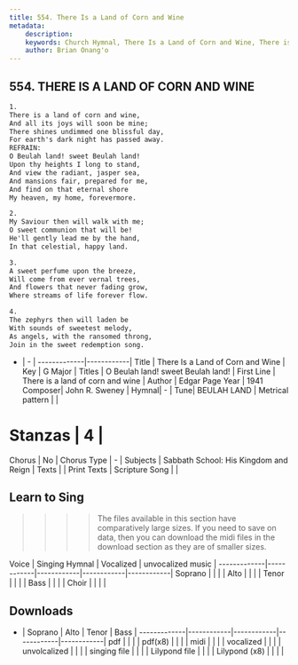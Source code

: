 ```yaml
---
title: 554. There Is a Land of Corn and Wine
metadata:
    description: 
    keywords: Church Hymnal, There Is a Land of Corn and Wine, There is a land of corn and wine, O Beulah land! sweet Beulah land!
    author: Brian Onang'o
---
```



## 554. THERE IS A LAND OF CORN AND WINE

```txt
1.
There is a land of corn and wine, 
And all its joys will soon be mine; 
There shines undimmed one blissful day, 
For earth's dark night has passed away. 
REFRAIN:
O Beulah land! sweet Beulah land! 
Upon thy heights I long to stand, 
And view the radiant, jasper sea, 
And mansions fair, prepared for me, 
And find on that eternal shore 
My heaven, my home, forevermore. 

2.
My Saviour then will walk with me; 
O sweet communion that will be! 
He'll gently lead me by the hand, 
In that celestial, happy land. 

3.
A sweet perfume upon the breeze, 
Will come from ever vernal trees, 
And flowers that never fading grow, 
Where streams of life forever flow. 

4.
The zephyrs then will laden be 
With sounds of sweetest melody, 
As angels, with the ransomed throng, 
Join in the sweet redemption song.
```

- |   -  |
-------------|------------|
Title | There Is a Land of Corn and Wine |
Key | G Major |
Titles | O Beulah land! sweet Beulah land! |
First Line | There is a land of corn and wine |
Author | Edgar Page
Year | 1941
Composer| John R. Sweney |
Hymnal|  - |
Tune| BEULAH LAND |
Metrical pattern | |
# Stanzas | 4 |
Chorus | No |
Chorus Type | - |
Subjects | Sabbath School: His Kingdom and Reign |
Texts |  |
Print Texts | 
Scripture Song |  |
  
## Learn to Sing

>>>> The files available in this section have comparatively large sizes. If you need to save on data, then you can download the midi files in the download section as they are of smaller sizes.

Voice |  Singing Hymnal | Vocalized | unvocalized music |
-------------|------------|------------|------------|------------|
Soprano | | | |
Alto | | | |
Tenor | | | |
Bass | | | |
Choir | | | |

## Downloads

- |  Soprano | Alto | Tenor | Bass |
-------------|------------|------------|------------|------------|
pdf | | | |
pdf(x8) | | | |
midi | | | |
vocalized | | | |
unvolcalized | | | |
singing file | | | |
Lilypond file | | | |
Lilypond (x8) | | | |
  